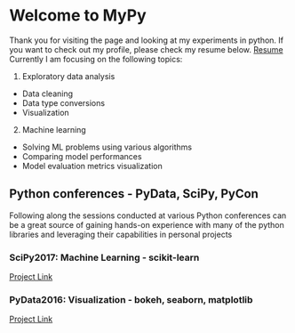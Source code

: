 # Welcome to MyPy
Thank you for visiting the page and looking at my experiments in python. If you want to check out my profile, please check my resume below.
[Resume](Resume)
Currently I am focusing on the following topics:
1. Exploratory data analysis
 * Data cleaning
 * Data type conversions
 * Visualization
2. Machine learning
 * Solving ML problems using various algorithms
 * Comparing model performances
 * Model evaluation metrics visualization
  
## Python conferences - PyData, SciPy, PyCon
Following along the sessions conducted at various Python conferences can be a great source of gaining hands-on experience with many of the python libraries and leveraging their capabilities in personal projects

### SciPy2017: Machine Learning - scikit-learn
[Project Link](scipy2017_sklearn)

### PyData2016: Visualization - bokeh, seaborn, matplotlib
[Project Link](Bokeh_pydata2016)


